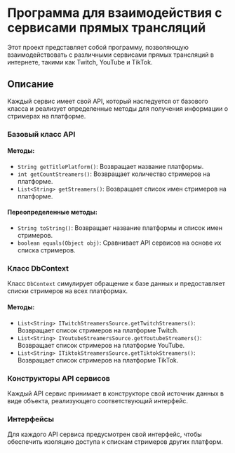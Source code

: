 # Программа для взаимодействия с сервисами прямых трансляций

Этот проект представляет собой программу, позволяющую взаимодействовать с различными сервисами прямых трансляций в интернете, такими как Twitch, YouTube и TikTok.

## Описание

Каждый сервис имеет свой API, который наследуется от базового класса и реализует определенные методы для получения информации о стримерах на платформе.

### Базовый класс API

#### Методы:

- `String getTitlePlatform()`: Возвращает название платформы.
- `int getCountStreamers()`: Возвращает количество стримеров на платформе.
- `List<String> getStreamers()`: Возвращает список имен стримеров на платформе.

#### Переопределенные методы:

- `String toString()`: Возвращает название платформы и список имен стримеров.
- `boolean equals(Object obj)`: Сравнивает API сервисов на основе их списка стримеров.

### Класс DbContext

Класс `DbContext` симулирует обращение к базе данных и предоставляет списки стримеров на всех платформах.

#### Методы:

- `List<String> ITwitchStreamersSource.getTwitchStreamers()`: Возвращает список стримеров на платформе Twitch.
- `List<String> IYoutubeStreamersSource.getYoutubeStreamers()`: Возвращает список стримеров на платформе YouTube.
- `List<String> ITiktokStreamersSource.getTiktokStreamers()`: Возвращает список стримеров на платформе TikTok.

### Конструкторы API сервисов

Каждый API сервис принимает в конструкторе свой источник данных в виде объекта, реализующего соответствующий интерфейс.

### Интерфейсы

Для каждого API сервиса предусмотрен свой интерфейс, чтобы обеспечить изоляцию доступа к спискам стримеров других платформ.
